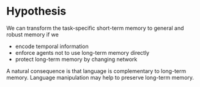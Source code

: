 # Hypothesis
We can transform the task-specific short-term memory to general and robust memory if we
- encode temporal information
- enforce agents not to use long-term memory directly
- protect long-term memory by changing network

A natural consequence is that language is complementary to long-term memory. Language manipulation may help 
to preserve long-term memory.
